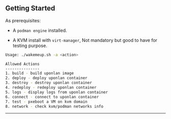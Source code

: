 ## Getting Started

As prerequisites:

* A `podman engine` installed.

* A KVM install with `virt-manager`, Not mandatory but good to have for testing purpose. 

```bash
Usage: ./wakemeup.sh -a <action>

Allowed Actions
---------------
1. build - build uponlan image
2. deploy - deploy uponlan container
3. destroy - destroy uponlan container
4. redeploy - redeploy uponlan container
5. logs - display logs from uponlan container
6. connect - connect to uponlan container
7. test - pxeboot a VM on kvm domain
8. network - check kvm/podman networks info
```

---